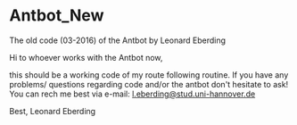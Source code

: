# Antbot_New
The old code (03-2016) of the Antbot by Leonard Eberding


Hi to whoever works with the Antbot now,

this should be a working code of my route following routine.
If you have any problems/ questions regarding code and/or the antbot don't hesitate to ask!
You can rech me best via e-mail: l.eberding@stud.uni-hannover.de

Best,
Leonard Eberding
